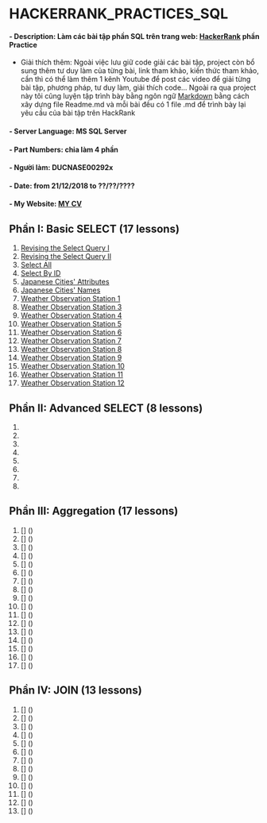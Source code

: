 # HACKERRANK_PRACTICES_SQL
#### - Description: Làm các bài tập phần SQL trên trang web: [HackerRank](https://www.hackerrank.com/domains/sql) phần Practice
* Giải thích thêm: Ngoài việc lưu giữ code giải các bài tập, project còn bổ sung thêm tư duy làm của từng bài, link tham khảo, kiến thức tham khảo, cần thì có thể làm thêm 1 kênh Youtube để post các video để giải từng bài tập, phương pháp, tư duy làm, giải thích code... Ngoài ra qua project này tôi cũng luyện tập trình bày bằng ngôn ngữ [Markdown](https://commonmark.org/) bằng cách xây dựng file Readme.md và mỗi bài đều có 1 file .md để trình bày lại yêu cầu của bài tập trên HackRank
#### - Server Language: MS SQL Server
#### - Part Numbers: chia làm 4 phần
#### - Người làm: DUCNASE00292x
#### - Date: from 21/12/2018 to ??/??/????
#### - My Website: [MY CV](https://ducnashare.github.io/)
## Phần I: Basic SELECT (17 lessons)
1. [Revising the Select Query I](https://www.hackerrank.com/challenges/revising-the-select-query/problem)
2. [Revising the Select Query II](https://www.hackerrank.com/challenges/revising-the-select-query-2/problem)
3. [Select All](https://www.hackerrank.com/challenges/select-all-sql/problem)
4. [Select By ID](https://www.hackerrank.com/challenges/select-by-id/problem)
5. [Japanese Cities' Attributes](https://www.hackerrank.com/challenges/japanese-cities-attributes/problem)
6. [Japanese Cities' Names](https://www.hackerrank.com/challenges/japanese-cities-name/problem)
7. [Weather Observation Station 1](https://www.hackerrank.com/challenges/weather-observation-station-1/)
8. [Weather Observation Station 3](https://www.hackerrank.com/challenges/weather-observation-station-3/)
9. [Weather Observation Station 4](https://www.hackerrank.com/challenges/weather-observation-station-4/)
10. [Weather Observation Station 5](https://www.hackerrank.com/challenges/weather-observation-station-5)
11. [Weather Observation Station 6](https://www.hackerrank.com/challenges/weather-observation-station-6/)
12. [Weather Observation Station 7](https://www.hackerrank.com/challenges/weather-observation-station-7)
13. [Weather Observation Station 8](https://www.hackerrank.com/challenges/weather-observation-station-8)
14. [Weather Observation Station 9](https://www.hackerrank.com/challenges/weather-observation-station-9)
15. [Weather Observation Station 10](https://www.hackerrank.com/challenges/weather-observation-station-10)
16. [Weather Observation Station 11](https://www.hackerrank.com/challenges/weather-observation-station-11)
17. [Weather Observation Station 12](https://www.hackerrank.com/challenges/weather-observation-station-12)
## Phần II: Advanced SELECT (8 lessons)
1. []()
2. []()
3. []()
4. []()
5. []()
6. []()
7. []()
8. []()
## Phần III: Aggregation (17 lessons)
1. [] ()
2. [] ()
3. [] ()
4. [] ()
5. [] ()
6. [] ()
7. [] ()
8. [] ()
9. [] ()
10. [] ()
11. [] ()
12. [] ()
13. [] ()
14. [] ()
15. [] ()
16. [] ()
17. [] ()
## Phần IV: JOIN (13 lessons)
1. [] ()
2. [] ()
3. [] ()
4. [] ()
5. [] ()
6. [] ()
7. [] ()
8. [] ()
9. [] ()
10. [] ()
11. [] ()
12. [] ()
13. [] ()
